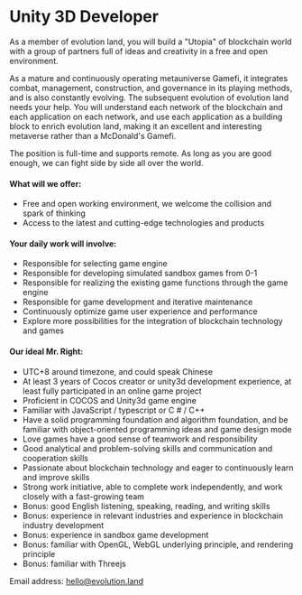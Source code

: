# Unity 3D Developer

As a member of evolution land, you will build a "Utopia" of blockchain world with a group of partners full of ideas and creativity in a free and open environment.

As a mature and continuously operating metauniverse Gamefi, it integrates combat, management, construction, and governance in its playing methods, and is also constantly evolving. The subsequent evolution of evolution land needs your help. You will understand each network of the blockchain and each application on each network, and use each application as a building block to enrich evolution land, making it an excellent and interesting metaverse rather than a McDonald's Gamefi.

The position is full-time and supports remote. As long as you are good enough, we can fight side by side all over the world.

#### What will we offer:

* Free and open working environment, we welcome the collision and spark of thinking
* Access to the latest and cutting-edge technologies and products

#### Your daily work will involve:

* Responsible for selecting game engine
* Responsible for developing simulated sandbox games from 0-1
* Responsible for realizing the existing game functions through the game engine
* Responsible for game development and iterative maintenance
* Continuously optimize game user experience and performance
* Explore more possibilities for the integration of blockchain technology and games

#### Our ideal Mr. Right:

* UTC+8 around timezone, and could speak Chinese
* At least 3 years of Cocos creator or unity3d development experience, at least fully participated in an online game project
* Proficient in COCOS and Unity3d game engine
* Familiar with JavaScript / typescript or C # / C++
* Have a solid programming foundation and algorithm foundation, and be familiar with object-oriented programming ideas and game design mode
* Love games have a good sense of teamwork and responsibility
* Good analytical and problem-solving skills and communication and cooperation skills
* Passionate about blockchain technology and eager to continuously learn and improve skills
* Strong work initiative, able to complete work independently, and work closely with a fast-growing team
* Bonus: good English listening, speaking, reading, and writing skills
* Bonus: experience in relevant industries and experience in blockchain industry development
* Bonus: experience in sandbox game development
* Bonus: familiar with OpenGL, WebGL underlying principle, and rendering principle
* Bonus: familiar with Threejs

Email address: hello@evolution.land
